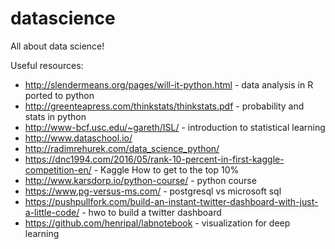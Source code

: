 # datascience
All about data science!


Useful resources:
* http://slendermeans.org/pages/will-it-python.html - data analysis in R ported to python
* http://greenteapress.com/thinkstats/thinkstats.pdf - probability and stats in python
* http://www-bcf.usc.edu/~gareth/ISL/ - introduction to statistical learning
* http://www.dataschool.io/
* http://radimrehurek.com/data_science_python/
* https://dnc1994.com/2016/05/rank-10-percent-in-first-kaggle-competition-en/ - Kaggle How to get to the top 10%
* http://www.karsdorp.io/python-course/ - python course
* https://www.pg-versus-ms.com/ - postgresql vs microsoft sql
* https://pushpullfork.com/build-an-instant-twitter-dashboard-with-just-a-little-code/ - hwo to build a twitter dashboard
* https://github.com/henripal/labnotebook - visualization for deep learning